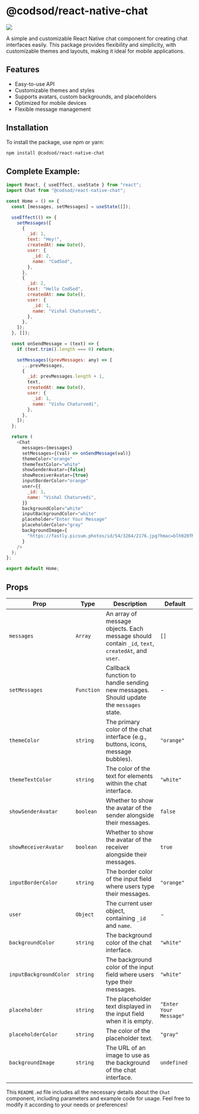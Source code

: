 # @codsod/react-native-chat

[<img src="https://github.com/codsode/react-native-chat/blob/master/images/react-native-chat.png">](https://github.com/codsode/react-native-chat/blob/master/images/react-native-chat.png)

A simple and customizable React Native chat component for creating chat interfaces easily. This package provides flexibility and simplicity, with customizable themes and layouts, making it ideal for mobile applications.

## Features

- Easy-to-use API
- Customizable themes and styles
- Supports avatars, custom backgrounds, and placeholders
- Optimized for mobile devices
- Flexible message management

## Installation

To install the package, use npm or yarn:

```bash
npm install @codsod/react-native-chat
```

## Complete Example:

```javascript
import React, { useEffect, useState } from "react";
import Chat from "@codsod/react-native-chat";

const Home = () => {
  const [messages, setMessages] = useState([]);

  useEffect(() => {
    setMessages([
      {
        _id: 1,
        text: "Hey!",
        createdAt: new Date(),
        user: {
          _id: 2,
          name: "CodSod",
        },
      },
      {
        _id: 2,
        text: "Hello CodSod",
        createdAt: new Date(),
        user: {
          _id: 1,
          name: "Vishal Chaturvedi",
        },
      },
    ]);
  }, []);

  const onSendMessage = (text) => {
    if (text.trim().length === 0) return;

    setMessages((prevMessages: any) => [
      ...prevMessages,
      {
        _id: prevMessages.length + 1,
        text,
        createdAt: new Date(),
        user: {
          _id: 1,
          name: "Vishu Chaturvedi",
        },
      },
    ]);
  };

  return (
    <Chat
      messages={messages}
      setMessages={(val) => onSendMessage(val)}
      themeColor="orange"
      themeTextColor="white"
      showSenderAvatar={false}
      showReceiverAvatar={true}
      inputBorderColor="orange"
      user={{
        _id: 1,
        name: "Vishal Chaturvedi",
      }}
      backgroundColor="white"
      inputBackgroundColor="white"
      placeholder="Enter Your Message"
      placeholderColor="gray"
      backgroundImage={
        "https://fastly.picsum.photos/id/54/3264/2176.jpg?hmac=blh020fMeJ5Ru0p-fmXUaOAeYnxpOPHnhJojpzPLN3g"
      }
    />
  );
};

export default Home;
```

## Props

| Prop                   | Type       | Description                                                                                      | Default                |
| ---------------------- | ---------- | ------------------------------------------------------------------------------------------------ | ---------------------- |
| `messages`             | `Array`    | An array of message objects. Each message should contain `_id`, `text`, `createdAt`, and `user`. | `[]`                   |
| `setMessages`          | `Function` | Callback function to handle sending new messages. Should update the `messages` state.            | -                      |
| `themeColor`           | `string`   | The primary color of the chat interface (e.g., buttons, icons, message bubbles).                 | `"orange"`             |
| `themeTextColor`       | `string`   | The color of the text for elements within the chat interface.                                    | `"white"`              |
| `showSenderAvatar`     | `boolean`  | Whether to show the avatar of the sender alongside their messages.                               | `false`                |
| `showReceiverAvatar`   | `boolean`  | Whether to show the avatar of the receiver alongside their messages.                             | `true`                 |
| `inputBorderColor`     | `string`   | The border color of the input field where users type their messages.                             | `"orange"`             |
| `user`                 | `Object`   | The current user object, containing `_id` and `name`.                                            | -                      |
| `backgroundColor`      | `string`   | The background color of the chat interface.                                                      | `"white"`              |
| `inputBackgroundColor` | `string`   | The background color of the input field where users type their messages.                         | `"white"`              |
| `placeholder`          | `string`   | The placeholder text displayed in the input field when it is empty.                              | `"Enter Your Message"` |
| `placeholderColor`     | `string`   | The color of the placeholder text.                                                               | `"gray"`               |
| `backgroundImage`      | `string`   | The URL of an image to use as the background of the chat interface.                              | `undefined`            |

This `README.md` file includes all the necessary details about the `Chat` component, including parameters and example code for usage. Feel free to modify it according to your needs or preferences!
